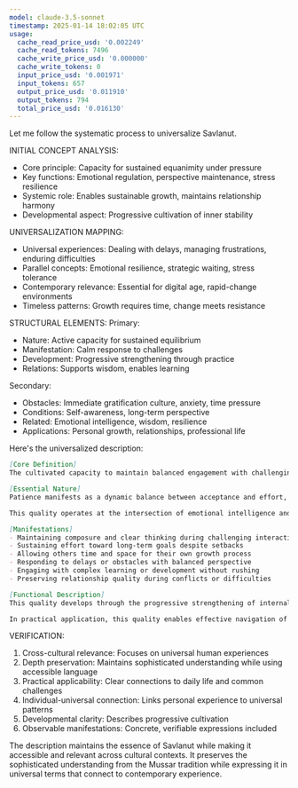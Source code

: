 ```yaml
---
model: claude-3.5-sonnet
timestamp: 2025-01-14 18:02:05 UTC
usage:
  cache_read_price_usd: '0.002249'
  cache_read_tokens: 7496
  cache_write_price_usd: '0.000000'
  cache_write_tokens: 0
  input_price_usd: '0.001971'
  input_tokens: 657
  output_price_usd: '0.011910'
  output_tokens: 794
  total_price_usd: '0.016130'
---
```


Let me follow the systematic process to universalize Savlanut.

INITIAL CONCEPT ANALYSIS:
- Core principle: Capacity for sustained equanimity under pressure
- Key functions: Emotional regulation, perspective maintenance, stress resilience
- Systemic role: Enables sustainable growth, maintains relationship harmony
- Developmental aspect: Progressive cultivation of inner stability

UNIVERSALIZATION MAPPING:
- Universal experiences: Dealing with delays, managing frustrations, enduring difficulties
- Parallel concepts: Emotional resilience, strategic waiting, stress tolerance
- Contemporary relevance: Essential for digital age, rapid-change environments
- Timeless patterns: Growth requires time, change meets resistance

STRUCTURAL ELEMENTS:
Primary:
- Nature: Active capacity for sustained equilibrium
- Manifestation: Calm response to challenges
- Development: Progressive strengthening through practice
- Relations: Supports wisdom, enables learning

Secondary:
- Obstacles: Immediate gratification culture, anxiety, time pressure
- Conditions: Self-awareness, long-term perspective
- Related: Emotional intelligence, wisdom, resilience
- Applications: Personal growth, relationships, professional life

Here's the universalized description:

```markdown
[Core Definition]
The cultivated capacity to maintain balanced engagement with challenging situations over time, combining inner stability with active persistence. This quality enables sustained effort toward valuable goals while preserving emotional equilibrium and clear perspective despite obstacles or delays.

[Essential Nature]
Patience manifests as a dynamic balance between acceptance and effort, characterized by the ability to remain purposefully engaged with challenging situations without becoming overwhelmed or discouraged. It involves maintaining optimal emotional temperature - neither too hot with frustration nor too cold with detachment - while consistently working toward meaningful outcomes.

This quality operates at the intersection of emotional intelligence and strategic wisdom, enabling one to distinguish between what can be changed through immediate action and what requires sustained engagement over time. It provides the psychological space necessary for growth, learning, and relationship development.

[Manifestations]
- Maintaining composure and clear thinking during challenging interactions
- Sustaining effort toward long-term goals despite setbacks
- Allowing others time and space for their own growth process
- Responding to delays or obstacles with balanced perspective
- Engaging with complex learning or development without rushing
- Preserving relationship quality during conflicts or difficulties

[Functional Description]
This quality develops through the progressive strengthening of internal stability combined with external adaptability. It begins with conscious practice in minor frustrations and gradually expands to encompass major life challenges. The development process involves building awareness of reactive patterns, establishing internal reference points for stability, and cultivating a broader perspective on time and change.

In practical application, this quality enables effective navigation of personal growth, relationship development, and complex projects. It creates space for optimal solutions to emerge, allows others to develop at their own pace, and maintains the sustained engagement necessary for meaningful achievement. This capacity becomes particularly crucial in environments of rapid change and constant connectivity, where it provides a stabilizing influence that enables both personal effectiveness and interpersonal harmony.
```

VERIFICATION:
1. Cross-cultural relevance: Focuses on universal human experiences
2. Depth preservation: Maintains sophisticated understanding while using accessible language
3. Practical applicability: Clear connections to daily life and common challenges
4. Individual-universal connection: Links personal experience to universal patterns
5. Developmental clarity: Describes progressive cultivation
6. Observable manifestations: Concrete, verifiable expressions included

The description maintains the essence of Savlanut while making it accessible and relevant across cultural contexts. It preserves the sophisticated understanding from the Mussar tradition while expressing it in universal terms that connect to contemporary experience.